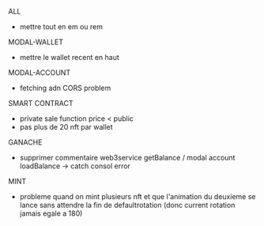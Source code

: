 ALL
- mettre tout en em ou rem


MODAL-WALLET
- mettre le wallet recent en haut

MODAL-ACCOUNT
- fetching adn CORS problem




SMART CONTRACT
- private sale function price < public
- pas plus de 20 nft par wallet




GANACHE
- supprimer commentaire web3service getBalance / modal account loadBalance -> catch consol error

MINT
- probleme quand on mint plusieurs nft et que l'animation du deuxieme se lance sans attendre la fin de defaultrotation (donc current rotation jamais egale a 180)